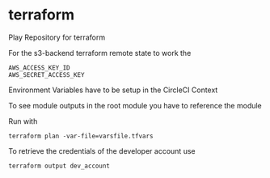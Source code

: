 # terraform
Play Repository for terraform

For the s3-backend terraform remote state to work
the 
```
AWS_ACCESS_KEY_ID
AWS_SECRET_ACCESS_KEY
```
Environment Variables have to be setup in the CircleCI Context

To see module outputs in the root module you have to reference the module

Run with 
```
terraform plan -var-file=varsfile.tfvars
```
To retrieve the credentials of the developer account use
```
terraform output dev_account
```